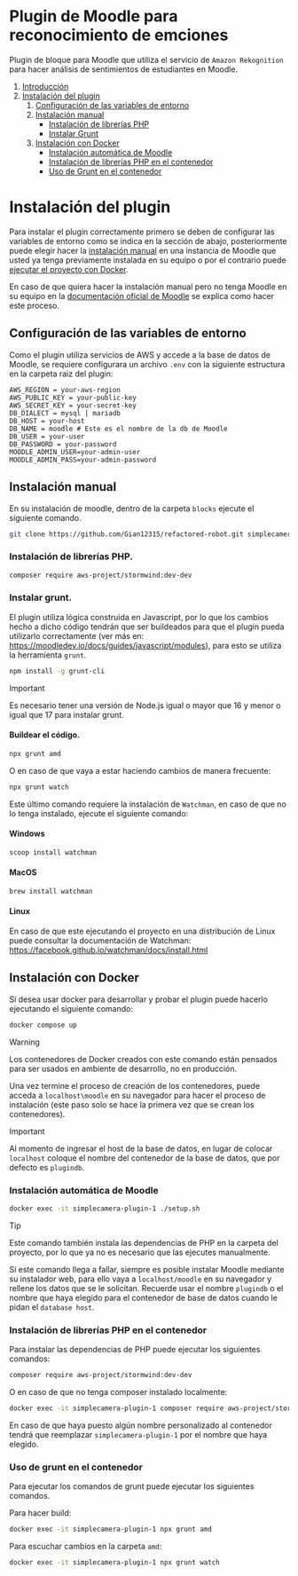 # Plugin de Moodle para reconocimiento de emciones

Plugin de bloque para Moodle que utiliza el servicio de `Amazon Rekognition` para hacer análisis de sentimientos de estudiantes en Moodle.

1. [Introducción](#introducción)
2. [Instalación del plugin](#instalación-del-plugin)
      1. [Configuración de las variables de entorno](#configuración-de-las-variables-de-entorno)
      2. [Instalación manual](#instalación-manual)
            - [Instalación de librerías PHP](#instalación-de-librerías-php)
            - [Instalar Grunt](#instalar-grunt)
      3. [Instalación con Docker](#instalación-con-docker)
            - [Instalación automática de Moodle](#instalación-automática-de-moodle)
            - [Instalación de librerías PHP en el contenedor](#instalación-de-librerías-php-en-el-contenedor)
            - [Uso de Grunt en el contenedor](#uso-de-grunt-en-el-contenedor)

# Instalación del plugin

Para instalar el plugin correctamente primero se deben de configurar las variables de entorno como se indica en la sección de abajo, posteriormente puede elegir hacer la [instalación manual](#instalación-del-plugin) en una instancia de Moodle que usted ya tenga previamente instalada en su equipo o por el contrario puede [ejecutar el proyecto con Docker](#ejecutar-proyecto-con-dockerj).

En caso de que quiera hacer la instalación manual pero no tenga Moodle en su equipo en la [documentación oficial de Moodle](https://docs.moodle.org/403/en/Installing_Moodle) se explica como hacer este proceso.

## Configuración de las variables de entorno

Como el plugin utiliza servicios de AWS y accede a la base de datos de Moodle, se requiere configurara un archivo `.env` con la siguiente estructura en la carpeta raiz del plugin:

```.env
AWS_REGION = your-aws-region
AWS_PUBLIC_KEY = your-public-key
AWS_SECRET_KEY = your-secret-key
DB_DIALECT = mysql | mariadb
DB_HOST = your-host
DB_NAME = moodle # Este es el nombre de la db de Moodle
DB_USER = your-user
DB_PASSWORD = your-password
MOODLE_ADMIN_USER=your-admin-user
MOODLE_ADMIN_PASS=your-admin-password
```
## Instalación manual

En su instalación de moodle, dentro de la carpeta `blocks` ejecute el siguiente comando.

```bash
git clone https://github.com/Gian12315/refactored-robot.git simplecamera
```

### Instalación de librerías PHP.

```bash
composer require aws-project/stormwind:dev-dev
```

### Instalar grunt.

El plugin utiliza lógica construida en Javascript, por lo que los cambios hecho a dicho código tendrán que ser buildeados para que el plugin pueda utilizarlo correctamente (ver más en: https://moodledev.io/docs/guides/javascript/modules), para esto se utiliza la herramienta `grunt`.

```bash
npm install -g grunt-cli
```

> [!IMPORTANT] 
> Es necesario tener una versión de Node.js igual o mayor que 16 y menor o igual que 17 para instalar grunt.

#### Buildear el código.
```bash
npx grunt amd
```

O en caso de que vaya a estar haciendo cambios de manera frecuente:

```bash
npx grunt watch
```

Este último comando requiere la instalación de `Watchman`, en caso de que no lo tenga instalado, ejecute el siguiente comando:

#### Windows
```bash
scoop install watchman
```

#### MacOS
```bash
brew install watchman
```

#### Linux
En caso de que este ejecutando el proyecto en una distribución de Linux puede consultar la documentación de Watchman: https://facebook.github.io/watchman/docs/install.html

## Instalación con Docker

Sí desea usar docker para desarrollar y probar el plugin puede hacerlo ejecutando el siguiente comando:

```bash
docker compose up
```

> [!WARNING]
> Los contenedores de Docker creados con este comando están pensados para ser usados en ambiente de desarrollo, no en producción.

Una vez termine el proceso de creación de los contenedores, puede acceda a `localhost\moodle` en su navegador para hacer el proceso de instalación (este paso solo se hace la primera vez que se crean los contenedores).

> [!IMPORTANT]
> Al momento de ingresar el host de la base de datos, en lugar de colocar `localhost` coloque el nombre del contenedor de la base de datos, que por defecto es `plugindb`.

### Instalación automática de Moodle

```bash
docker exec -it simplecamera-plugin-1 ./setup.sh
```

> [!TIP]
> Este comando también instala las dependencias de PHP en la carpeta del proyecto, por lo que ya no es necesario que las ejecutes manualmente.

Sí este comando llega a fallar, siempre es posible instalar Moodle mediante su instalador web, para ello vaya a `localhost/moodle` en su navegador y rellene los datos que se le solicitan. Recuerde usar el nombre `plugindb` o el nombre que haya elegido para el contenedor de base de datos cuando le pidan el `database host`.

### Instalación de librerías PHP en el contenedor

Para instalar las dependencias de PHP puede ejecutar los siguientes comandos:

```bash
composer require aws-project/stormwind:dev-dev
```

O en caso de que no tenga composer instalado localmente:

```bash
docker exec -it simplecamera-plugin-1 composer require aws-project/stormwind:dev-dev
```
En caso de que haya puesto algún nombre personalizado al contenedor tendrá que reemplazar `simplecamera-plugin-1` por el nombre que haya elegido.

### Uso de grunt en el contenedor

Para ejecutar los comandos de grunt puede ejecutar los siguientes comandos.

Para hacer build:

```bash
docker exec -it simplecamera-plugin-1 npx grunt amd
```

Para escuchar cambios en la carpeta `amd`:

```bash
docker exec -it simplecamera-plugin-1 npx grunt watch
```
